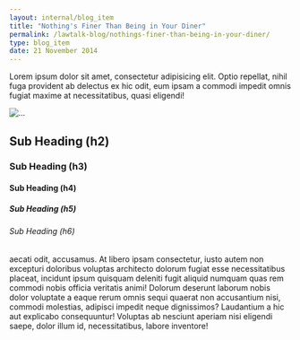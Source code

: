 ```yaml
---
layout: internal/blog_item
title: "Nothing's Finer Than Being in Your Diner"
permalink: /lawtalk-blog/nothings-finer-than-being-in-your-diner/
type: blog_item
date: 21 November 2014
---
```


Lorem ipsum dolor sit amet, consectetur adipisicing elit. Optio repellat, nihil fuga provident ab delectus ex hic odit, eum ipsam a commodi impedit omnis fugiat maxime at necessitatibus, quasi eligendi!

<span class="image-right"><img src="http://placehold.it/380x253" alt="..."></span>

## Sub Heading (h2)

### Sub Heading (h3)

#### Sub Heading (h4)

##### Sub Heading (h5)

###### Sub Heading (h6)

aecati odit, accusamus. At libero ipsam consectetur, iusto autem non excepturi doloribus voluptas architecto dolorum fugiat esse necessitatibus placeat, incidunt ipsum quisquam deleniti fugit aliquid numquam quas rem commodi nobis officia veritatis animi! Dolorum deserunt laborum nobis dolor voluptate a eaque rerum omnis sequi quaerat non accusantium nisi, commodi molestias, adipisci impedit neque dignissimos? Laudantium a hic aut explicabo consequuntur! Voluptas ab nesciunt aperiam nisi eligendi saepe, dolor illum id, necessitatibus, labore inventore!